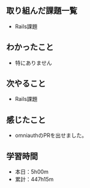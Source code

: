 ## 取り組んだ課題一覧
- Rails課題
## わかったこと
- 特にありません
## 次やること
- Rails課題
## 感じたこと
- omniauthのPRを出せました。
## 学習時間
- 本日：5h00m
- 累計：447h15m
